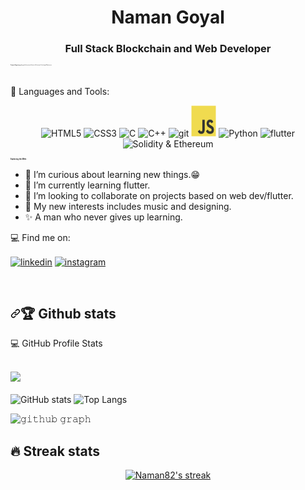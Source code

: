 <!-- - 👋 Hi, I’m Naman Goyal
- 👀 I’m interested in Android development
- 🌱 I’m currently learning Flutter
- 💞️ I’m looking to collaborate on any open source project
- 📫 How to reach me goyalnaman8282@gmail.com

<!---
Naman82/Naman82 is a ✨ special ✨ repository because its `README.md` (this file) appears on your GitHub profile.
You can click the Preview link to take a look at your changes.
---> 
<h1 align="center">Naman Goyal</h1>
<h3 align="center">Full Stack Blockchain and Web Developer</h3>

<!-- <p align="left"> <img src="https://komarev.com/ghpvc/?username=naman82&label=Profile%20views&color=0e75b6&style=flat" alt="naman82" /> </p>

- 🌱 I’m currently learning **Flutter**

- 📫 How to reach me **goyalnaman8282@gmail.com**

<h3 align="left">Connect with me:</h3>
<p align="left">
<a href="https://linkedin.com/in/naman goyal" target="blank"><img align="center" src="https://raw.githubusercontent.com/rahuldkjain/github-profile-readme-generator/master/src/images/icons/Social/linked-in-alt.svg" alt="naman goyal" height="30" width="40" /></a>
<a href="https://instagram.com/naman_._goyal" target="blank"><img align="center" src="https://raw.githubusercontent.com/rahuldkjain/github-profile-readme-generator/master/src/images/icons/Social/instagram.svg" alt="naman_._goyal" height="30" width="40" /></a>
</p>

<h3 align="left">Languages and Tools:</h3>
<p align="left"> <a href="https://www.cprogramming.com/" target="_blank"> <img src="https://raw.githubusercontent.com/devicons/devicon/master/icons/c/c-original.svg" alt="c" width="40" height="40"/> </a> <a href="https://www.w3schools.com/cpp/" target="_blank"> <img src="https://raw.githubusercontent.com/devicons/devicon/master/icons/cplusplus/cplusplus-original.svg" alt="cplusplus" width="40" height="40"/> </a> <a href="https://www.w3schools.com/css/" target="_blank"> <img src="https://raw.githubusercontent.com/devicons/devicon/master/icons/css3/css3-original-wordmark.svg" alt="css3" width="40" height="40"/> </a> <a href="https://dart.dev" target="_blank"> <img src="https://www.vectorlogo.zone/logos/dartlang/dartlang-icon.svg" alt="dart" width="40" height="40"/> </a> <a href="https://flutter.dev" target="_blank"> <img src="https://www.vectorlogo.zone/logos/flutterio/flutterio-icon.svg" alt="flutter" width="40" height="40"/> </a> <a href="https://www.w3.org/html/" target="_blank"> <img src="https://raw.githubusercontent.com/devicons/devicon/master/icons/html5/html5-original-wordmark.svg" alt="html5" width="40" height="40"/> </a> <a href="https://developer.mozilla.org/en-US/docs/Web/JavaScript" target="_blank"> <img src="https://raw.githubusercontent.com/devicons/devicon/master/icons/javascript/javascript-original.svg" alt="javascript" width="40" height="40"/> </a> <a href="https://www.python.org" target="_blank"> <img src="https://raw.githubusercontent.com/devicons/devicon/master/icons/python/python-original.svg" alt="python" width="40" height="40"/> </a> </p>

<p><img align="left" src="https://github-readme-stats.vercel.app/api/top-langs?username=naman82&show_icons=true&locale=en&layout=compact" alt="naman82" /></p>

<p>&nbsp;<img align="center" src="https://github-readme-stats.vercel.app/api?username=naman82&show_icons=true&locale=en" alt="naman82" /></p>

[![Naman's github activity graph](https://activity-graph.herokuapp.com/graph?username=Naman82&theme=xcode)](https://github.com/Naman82/github-readme-activity-graph)
 -->
 
 
<!--  <h1 align="center">
   Naman Goyal   <img alt="." src="https://emojis.slackmojis.com/emojis/images/1613942497/14160/mario_wave.gif?1613942497" width="45"> 
</h1>  
   -->
 <p style="font-size:10%;" style="font-family:verdana;"><b>Computer Engineering</b> undergrad  at International Institute of Information Technology, Bhubaneswar.
  </p>
<br />

🚀 Languages and Tools:
<p align="center">
<img src="https://camo.githubusercontent.com/91624b4794cb98081ea55063865721be4b4399472c81e66b89b37fd07aad1d92/68747470733a2f2f696d672e69636f6e73382e636f6d2f636f6c6f722f34382f3030303030302f68746d6c2d352e706e67" alt="HTML5" data-canonical-src="https://img.icons8.com/color/48/000000/html-5.png" style="max-width:100%;">
<img src="https://camo.githubusercontent.com/dc75aee770dff630309493116eeebd6a39c7042e4e94780a5e6c8f107bebe76f/68747470733a2f2f696d672e69636f6e73382e636f6d2f636f6c6f722f34382f3030303030302f637373332e706e67" alt="CSS3" data-canonical-src="https://img.icons8.com/color/48/000000/css3.png" style="max-width:100%;">
<img src="https://camo.githubusercontent.com/2771059ece39a91f0ca8afe0205a540e3af66f435508ba80b080eb249479d4dc/68747470733a2f2f696d672e69636f6e73382e636f6d2f636f6c6f722f34382f3030303030302f632d70726f6772616d6d696e672e706e67" alt="C" data-canonical-src="https://img.icons8.com/color/48/000000/c-programming.png" style="max-width:100%;">
  <img src="https://img.icons8.com/color/48/000000/c-plus-plus-logo.png" alt="C++"/>
  <img src="https://www.vectorlogo.zone/logos/git-scm/git-scm-icon.svg" alt="git" width="45" height="50"/>                                                                                
 <img src="https://raw.githubusercontent.com/devicons/devicon/master/icons/javascript/javascript-original.svg" alt="javascript" width="40" height="50"/> 
<img src="https://camo.githubusercontent.com/11f0b3afa30619b424e9b29eea0b3bc9faa9a6d33c66e1ad20fc5d018f7a11f6/68747470733a2f2f696d672e69636f6e73382e636f6d2f636f6c6f722f34382f3030303030302f707974686f6e2d2d76312e706e67" alt="Python" data-canonical-src="https://img.icons8.com/color/48/000000/python--v1.png" style="max-width:100%;">
  <img src="https://www.vectorlogo.zone/logos/flutterio/flutterio-icon.svg" alt="flutter" width="40" height="40"/>
 <img src="https://miro.medium.com/max/1021/1*6PyBsw_sP7tP_ff_I-Ie6g.png" alt="Solidity & Ethereum" data-canonical-src="https://img.icons8.com/color/48/000000/html-5.png" style="max-width:100%;">
<!-- <a target="_blank" rel="noopener noreferrer" href="https://camo.githubusercontent.com/146631708b549852bc9ebefc88c25fa492d89c3d71caef6ecd899f622e416309/68747470733a2f2f696d672e69636f6e73382e636f6d2f636f6c6f722f34382f3030303030302f616d617a6f6e2d7765622d73657276696365732e706e67"><img src="https://camo.githubusercontent.com/146631708b549852bc9ebefc88c25fa492d89c3d71caef6ecd899f622e416309/68747470733a2f2f696d672e69636f6e73382e636f6d2f636f6c6f722f34382f3030303030302f616d617a6f6e2d7765622d73657276696365732e706e67" alt="AWS" data-canonical-src="https://img.icons8.com/color/48/000000/amazon-web-services.png" style="max-width:100%;"></a>
</p> -->

<p style="font-size:20%;" style="font-family:verdana;">
    <b>Exploring the Web : </b>
  </p>
  
<!--   <img align="right" height="150" alt="img" src="https://emojis.slackmojis.com/emojis/images/1577982316/7421/typingcat.gif?1577982316" padding="3px"  /> -->
  
- 👀 I’m curious about learning new things.😁
- 🌱 I’m currently learning flutter.
- 💞️ I’m looking to collaborate on projects based on web dev/flutter.
- 🥰 My new interests includes music and designing. 
- ✨ A man who never gives up learning.

💻 Find me on:
<br/>
<p align="left">
        <!--Linkedin--><a href="https://www.linkedin.com/in/naman-goyal-b02667216/" target="blank"><img align="center" src="https://raw.githubusercontent.com/rahuldkjain/github-profile-readme-generator/master/src/images/icons/Social/linked-in-alt.svg" alt="linkedin" height="30" width=40" /></a>      <!--Instagram--> 
 <a href="https://www.instagram.com/naman_._goyal/" target="blank"><img align="center" src="https://raw.githubusercontent.com/rahuldkjain/github-profile-readme-generator/master/src/images/icons/Social/instagram.svg" alt="instagram" height="30" width="40" /></a> 
   
</p>

<br />
    
<h2><a id="user-content--github-stats" class="anchor" aria-hidden="true" href="#-github-stats"><svg class="octicon octicon-link" viewBox="0 0 16 16" version="1.1" width="16" height="16" aria-hidden="true"><path fill-rule="evenodd" d="M7.775 3.275a.75.75 0 001.06 1.06l1.25-1.25a2 2 0 112.83 2.83l-2.5 2.5a2 2 0 01-2.83 0 .75.75 0 00-1.06 1.06 3.5 3.5 0 004.95 0l2.5-2.5a3.5 3.5 0 00-4.95-4.95l-1.25 1.25zm-4.69 9.64a2 2 0 010-2.83l2.5-2.5a2 2 0 012.83 0 .75.75 0 001.06-1.06 3.5 3.5 0 00-4.95 0l-2.5 2.5a3.5 3.5 0 004.95 4.95l1.25-1.25a.75.75 0 00-1.06-1.06l-1.25 1.25a2 2 0 01-2.83 0z"></path></svg></a><g-emoji class="g-emoji" alias="bar_chart" fallback-src="https://github.githubassets.com/images/icons/emoji/unicode/1f4ca.png">🏆</g-emoji> Github stats</h2>

<summary><g-emoji class="g-emoji" alias="computer" fallback-src="https://github.githubassets.com/images/icons/emoji/unicode/1f4bb.png">💻</g-emoji> GitHub Profile Stats</summary>
<br>
                                                                                                                                      
![](https://visitor-badge.laobi.icu/badge?page_id=Naman82.Naman82)  
    <br/>                                                                                                        ![GitHub stats](https://github-readme-stats.vercel.app/api?username=Naman82&show_icons=true&theme=midnight-purple&hide_border=true)  ![Top Langs](https://github-readme-stats.vercel.app/api/top-langs/?username=Naman82&langs_count=20&layout=compact&theme=midnight-purple&hide_border=true)  
                                                                                                                                      
![𝚐𝚒𝚝𝚑𝚞𝚋 𝚐𝚛𝚊𝚙𝚑](https://activity-graph.herokuapp.com/graph?username=Naman82&bg_color=000000&color=7F22FE&line=7F22FE&area_color=A160FA&point=DCC5FC&hide_border=true&area=true)

 ## 🔥 Streak stats


<p align="center">
  <a href="https://github.com/Naman82">
    <img  alt="Naman82's streak" src="https://github-readme-streak-stats.herokuapp.com/?user=Naman82&theme=midnight-purple&hide_border=true"/>
  </a>
  
</p>
